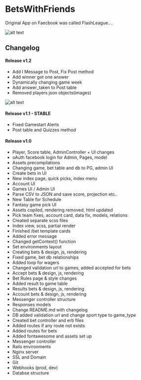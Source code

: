 # BetsWithFriends
Original App on Faecbook was called FlashLeague....

![alt text](https://superwall.s3.us-east-2.amazonaws.com/content/morefun.png)


## Changelog
#### Release v1.2
- Add I Message to Post, Fix Post method
- Add winner got one answer
- Dynamically changing game week
- Add answer_taken to Post table
- Removed players json objects(images)

![alt text](https://superwall.s3.us-east-2.amazonaws.com/content/Group.png) 

#### Release v1.1 - STABLE
- Fixed Gamestart Alerts
- Post table and Quizzes method

#### Release v1.0
- Player, Score table, AdminController + UI changes
- oAuth facebook login for Admin, Pages, model
- Assets precompilations
- Changing game, bet table and db to PG, admin UI
- Create bets in UI
- New index page, quick picks, index menu
- Account UI
- Games UI / Admin UI
- Parse CSV to JSON and save score, projection etc..
- New Table for Schedule
- Fantasy game pick UI
- Assets copiled, rendering removed, html updated
- Pick team fixes, account card, data fix, models, relations
- Created separate scss files
- Index view, scss, partial render
- Finished /bet template cards
- Added error message
- Changed getContext() function
- Set environments layout
- Creating bets & design, js, rendering
- Fixed game, bet db relationships
- Added loop for wagers
- Changed validation url to games, added accepted for bets
- Accept bets & design, js, rendering
- Bet Rules page & style changes
- Added result to game table
- Results bets & design, js, rendering
- Account bets & design, js, rendering
- Messenger controller structure
- Responses models
- Change README.md with changelog
- DB added validation url and change sport type to game_type
- Created bet controller and erb files
- Added routes if any route not exists
- Added routes for bets
- Added fontawesome and assets set up
- Messenger controller
- Rails environments
- Nginx server
- SSL and Domain
- Git
- Webhooks (prod, dev)
- Databse structure
